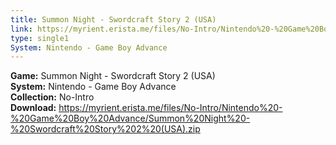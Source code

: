 ```yaml
---
title: Summon Night - Swordcraft Story 2 (USA)
link: https://myrient.erista.me/files/No-Intro/Nintendo%20-%20Game%20Boy%20Advance/Summon%20Night%20-%20Swordcraft%20Story%202%20(USA).zip
type: single1
System: Nintendo - Game Boy Advance
---
```

<b>Game:</b> Summon Night - Swordcraft Story 2 (USA)<br>
<b>System:</b> Nintendo - Game Boy Advance<br>
<b>Collection:</b> No-Intro<br>
<b>Download:</b> https://myrient.erista.me/files/No-Intro/Nintendo%20-%20Game%20Boy%20Advance/Summon%20Night%20-%20Swordcraft%20Story%202%20(USA).zip